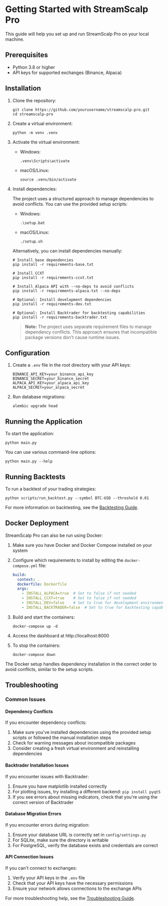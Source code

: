 # Getting Started with StreamScalp Pro

This guide will help you set up and run StreamScalp Pro on your local machine.

## Prerequisites

- Python 3.8 or higher
- API keys for supported exchanges (Binance, Alpaca)

## Installation

1. Clone the repository:
   ```
   git clone https://github.com/yourusername/streamscalp-pro.git
   cd streamscalp-pro
   ```

2. Create a virtual environment:
   ```
   python -m venv .venv
   ```

3. Activate the virtual environment:
   - Windows:
     ```
     .venv\Scripts\activate
     ```
   - macOS/Linux:
     ```
     source .venv/bin/activate
     ```

4. Install dependencies:

   The project uses a structured approach to manage dependencies to avoid conflicts. You can use the provided setup scripts:

   - Windows:
     ```
     .\setup.bat
     ```
   - macOS/Linux:
     ```
     ./setup.sh
     ```

   Alternatively, you can install dependencies manually:
   
   ```
   # Install base dependencies
   pip install -r requirements-base.txt
   
   # Install CCXT
   pip install -r requirements-ccxt.txt
   
   # Install Alpaca API with --no-deps to avoid conflicts
   pip install -r requirements-alpaca.txt --no-deps
   
   # Optional: Install development dependencies
   pip install -r requirements-dev.txt
   
   # Optional: Install Backtrader for backtesting capabilities
   pip install -r requirements-backtrader.txt
   ```

   > **Note:** The project uses separate requirement files to manage dependency conflicts. This approach ensures that incompatible package versions don't cause runtime issues.

## Configuration

1. Create a `.env` file in the root directory with your API keys:
   ```
   BINANCE_API_KEY=your_binance_api_key
   BINANCE_SECRET=your_binance_secret
   ALPACA_API_KEY=your_alpaca_api_key
   ALPACA_SECRET=your_alpaca_secret
   ```

2. Run database migrations:
   ```
   alembic upgrade head
   ```

## Running the Application

To start the application:

```
python main.py
```

You can use various command-line options:

```
python main.py --help
```

## Running Backtests

To run a backtest of your trading strategies:

```
python scripts/run_backtest.py --symbol BTC-USD --threshold 0.01
```

For more information on backtesting, see the [Backtesting Guide](../guides/howtoguides01.md).

## Docker Deployment

StreamScalp Pro can also be run using Docker:

1. Make sure you have Docker and Docker Compose installed on your system

2. Configure which requirements to install by editing the `docker-compose.yml` file:
   ```yaml
   build:
     context: .
     dockerfile: Dockerfile
     args:
       - INSTALL_ALPACA=true  # Set to false if not needed
       - INSTALL_CCXT=true    # Set to false if not needed
       - INSTALL_DEV=false    # Set to true for development environment
       - INSTALL_BACKTRADER=false  # Set to true for backtesting capabilities
   ```

3. Build and start the containers:
   ```
   docker-compose up -d
   ```

4. Access the dashboard at http://localhost:8000

5. To stop the containers:
   ```
   docker-compose down
   ```

The Docker setup handles dependency installation in the correct order to avoid conflicts, similar to the setup scripts.

## Troubleshooting

### Common Issues

#### Dependency Conflicts

If you encounter dependency conflicts:

1. Make sure you've installed dependencies using the provided setup scripts or followed the manual installation steps
2. Check for warning messages about incompatible packages
3. Consider creating a fresh virtual environment and reinstalling dependencies

#### Backtrader Installation Issues

If you encounter issues with Backtrader:

1. Ensure you have matplotlib installed correctly
2. For plotting issues, try installing a different backend: `pip install pyqt5`
3. If you see errors about missing indicators, check that you're using the correct version of Backtrader

#### Database Migration Errors

If you encounter errors during migration:

1. Ensure your database URL is correctly set in `config/settings.py`
2. For SQLite, make sure the directory is writable
3. For PostgreSQL, verify the database exists and credentials are correct

#### API Connection Issues

If you can't connect to exchanges:

1. Verify your API keys in the `.env` file
2. Check that your API keys have the necessary permissions
3. Ensure your network allows connections to the exchange APIs

For more troubleshooting help, see the [Troubleshooting Guide](../support/troubleshooting.md).
